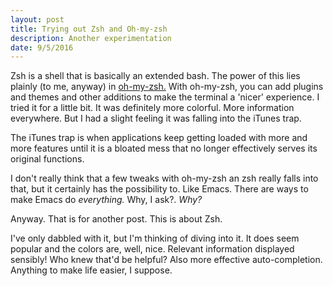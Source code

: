 ```yaml
---
layout: post
title: Trying out Zsh and Oh-my-zsh
description: Another experimentation
date: 9/5/2016
---
```


Zsh is a shell that is basically an extended bash. The power of this lies plainly (to me, anyway) in [oh-my-zsh.](http://ohmyz.sh/) With oh-my-zsh, you can add plugins and themes and other additions to make the terminal a 'nicer' experience. I tried it for a little bit. It was definitely more colorful. More information everywhere. But I had a slight feeling it was falling into the iTunes trap.

The iTunes trap is when applications keep getting loaded with more and more features until it is a bloated mess that no longer effectively serves its original functions.

I don't really think that a few tweaks with oh-my-zsh an zsh really falls into that, but it certainly has the possibility to. Like Emacs. There are ways to make Emacs do *everything.* Why, I ask?. *Why?*

Anyway. That is for another post. This is about Zsh.

I've only dabbled with it, but I'm thinking of diving into it. It does seem popular and the colors are, well, nice. Relevant information displayed sensibly! Who knew that'd be helpful? Also more effective auto-completion. Anything to make life easier, I suppose.
